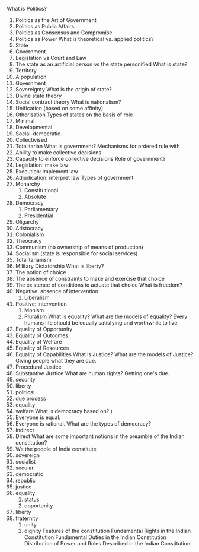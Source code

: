 
What is Politics?
1. Politics as the Art of Government 
2. Politics as Public Affairs
3. Politics as Consensus and Compromise
4. Politics as Power
What is theoretical vs. applied politics?
1. State
2. Government
3. Legislation vs Court and Law
4. The state as an artificial person vs the state personified
What is state?
1. Territory
2. A population
3. Government
4. Sovereignty
What is the origin of state?
1. Divine state theory
2. Social contract theory
What is nationalism?
1. Unification (based on some affinity)
2. Otherisation
Types of states on the basis of role
1. Minimal
2. Developmental 
3. Social-democratic
4. Collectivised
5. Totalitarian
What is government? 
Mechanisms for ordered rule with
1. Ability to make collective decisions
2. Capacity to enforce collective decisions
Role of government?
1. Legislation: make law
2. Execution: implement law
3. Adjudication: interpret law
Types of government
1. Monarchy
	1. Constitutional
	2. Absolute
2. Democracy
	1. Parliamentary
	2. Presidential
3. Oligarchy
4. Aristocracy
5. Colonialism
6. Theocracy
7. Communism (no ownership of means of production)
8. Socialism (state is responsible for social services)
9. Totalitarianism
10. Military Dictatorship
What is liberty?
1. The notion of choice
2. The absence of constraints to make and exercise that choice
3. The existence of conditions to actuate that choice
What is freedom?
1. Negative: absence of intervention
	1. Liberalism
2. Positive: intervention
	1. Monism
	2. Pluralism
What is equality? What are the models of equality?
Every humans life should be equally satisfying and worthwhile to live. 
1. Equality of Opportunity
2. Equality of Outcomes
3. Equality of Welfare
4. Equality of Resources
5. Equality of Capabilities
What is Justice? What are the models of Justice?
Giving people what they are due.
1. Procedural Justice
2. Substantive Justice
What are human rights?
Getting one's due.
1. security
2. liberty
3. political
4. due process
5. equality
6. welfare
What is democracy based on? )
1. Everyone is equal.
2. Everyone is rational.
What are the types of democracy?
1. Indirect
2. Direct
What are some important notions in the preamble of the Indian constitution?
1. We the people of India constitute
2. sovereign
3. socialist
4. secular
5. democratic
6. republic
7. justice
8. equality 
	1. status
	2. opportunity
9. liberty
10. fraternity
	1. unity
	2. dignity
Features of the constitution
Fundamental Rights in the Indian Constitution
Fundamental Duties in the Indian Constitution
Distribution of Power and Roles Described in the Indian Constitution
